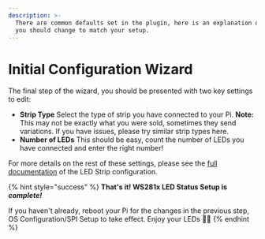 ```yaml
---
description: >-
  There are common defaults set in the plugin, here is an explanation of those
  you should change to match your setup.
---
```


# Initial Configuration Wizard

The final step of the wizard, you should be presented with two key settings to edit:

* **Strip Type** Select the type of strip you have connected to your Pi.  **Note:** This may not be exactly what you were sold, sometimes they send variations. If you have issues, please try similar strip types here.
* **Number of LEDs** This should be easy, count the number of LEDs you have connected and enter the right number!

For more details on the rest of these settings, please see the [full documentation](../../configuration/led-strip-configuration.md) of the LED Strip configuration.

{% hint style="success" %}
**That's it! WS281x LED Status Setup is** _**complete!**_

If you haven't already, reboot your Pi for the changes in the previous step, OS Configuration/SPI Setup to take effect. Enjoy your LEDs 🙂✨ 
{% endhint %}

